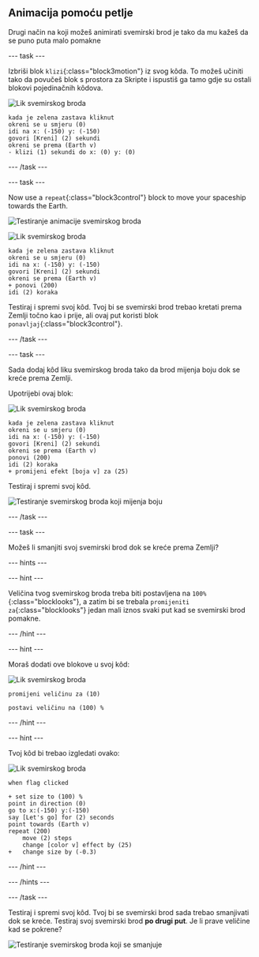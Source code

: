## Animacija pomoću petlje

Drugi način na koji možeš animirati svemirski brod je tako da mu kažeš da se puno puta malo pomakne

\--- task \---

Izbriši blok `klizi`{:class="block3motion"} iz svog kôda. To možeš učiniti tako da povučeš blok s prostora za Skripte i ispustiš ga tamo gdje su ostali blokovi pojedinačnih kôdova.

![Lik svemirskog broda](images/sprite-spaceship.png)

```blocks3
kada je zelena zastava kliknut
okreni se u smjeru (0)
idi na x: (-150) y: (-150)
govori [Kreni] (2) sekundi
okreni se prema (Earth v)
- klizi (1) sekundi do x: (0) y: (0)
```

\--- /task \---

\--- task \---

Now use a `repeat`{:class="block3control"} block to move your spaceship towards the Earth.

![Testiranje animacije svemirskog broda](images/space-animate-stage.png)

![Lik svemirskog broda](images/sprite-spaceship.png)

```blocks3
kada je zelena zastava kliknut
okreni se u smjeru (0)
idi na x: (-150) y: (-150)
govori [Kreni] (2) sekundi
okreni se prema (Earth v)
+ ponovi (200) 
idi (2) koraka
```

Testiraj i spremi svoj kôd. Tvoj bi se svemirski brod trebao kretati prema Zemlji točno kao i prije, ali ovaj put koristi blok `ponavljaj`{:class="block3control"}.

\--- /task \---

\--- task \---

Sada dodaj kôd liku svemirskog broda tako da brod mijenja boju dok se kreće prema Zemlji.

Upotrijebi ovaj blok:

![Lik svemirskog broda](images/sprite-spaceship.png)

```blocks3
kada je zelena zastava kliknut
okreni se u smjeru (0)
idi na x: (-150) y: (-150)
govori [Kreni] (2) sekundi
okreni se prema (Earth v)
ponovi (200) 
idi (2) koraka
+ promijeni efekt [boja v] za (25)
```

Testiraj i spremi svoj kôd.

![Testiranje svemirskog broda koji mijenja boju](images/space-colour-test.png)

\--- /task \---

\--- task \---

Možeš li smanjiti svoj svemirski brod dok se kreće prema Zemlji?

\--- hints \---

\--- hint \---

Veličina tvog svemirskog broda treba biti postavljena na `100%`{:class="blocklooks"}, a zatim bi se trebala `promijeniti za`{:class="blocklooks"} jedan mali iznos svaki put kad se svemirski brod pomakne.

\--- /hint \---

\--- hint \---

Moraš dodati ove blokove u svoj kôd:

![Lik svemirskog broda](images/sprite-spaceship.png)

```blocks3
promijeni veličinu za (10)

postavi veličinu na (100) %
```

\--- /hint \---

\--- hint \---

Tvoj kôd bi trebao izgledati ovako:

![Lik svemirskog broda](images/sprite-spaceship.png)

```blocks3
when flag clicked

+ set size to (100) %
point in direction (0)
go to x:(-150) y:(-150)
say [Let's go] for (2) seconds
point towards (Earth v)
repeat (200)
    move (2) steps
    change [color v] effect by (25)
+   change size by (-0.3)
```

\--- /hint \---

\--- /hints \---

\--- /task \---

Testiraj i spremi svoj kôd. Tvoj bi se svemirski brod sada trebao smanjivati dok se kreće. Testiraj svoj svemirski brod **po drugi put**. Je li prave veličine kad se pokrene?

![Testiranje svemirskog broda koji se smanjuje](images/space-size-test.png)